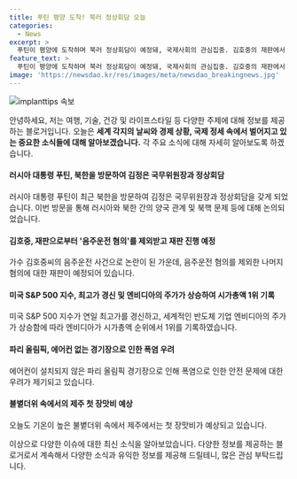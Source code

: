 ```yaml
---
title: 푸틴 평양 도착! 북러 정상회담 오늘
categories:
  - News
excerpt: >
  푸틴이 평양에 도착하며 북러 정상회담이 예정돼, 국제사회의 관심집중. 김호중의 재판에서 음주운전 혐의가 제외되며 관심을 끈다. 미국 S&P500 지수가 연일 최고가를 기록하며 엔비디아의 시가총액이 1위를 차지. 파리 올림픽에서 에어컨이 없다는 이야기로 최악의 폭염 우려. 불볕한 더위 속에서 제주도에 첫 장맛비가 예상된다.
feature_text: >
  푸틴이 평양에 도착하며 북러 정상회담이 예정돼, 국제사회의 관심집중. 김호중의 재판에서 음주운전 혐의가 제외되며 관심을 끈다. 미국 S&P500 지수가 연일 최고가를 기록하며 엔비디아의 시가총액이 1위를 차지. 파리 올림픽에서 에어컨이 없다는 이야기로 최악의 폭염 우려. 불볕한 더위 속에서 제주도에 첫 장맛비가 예상된다.
image: 'https://newsdao.kr/res/images/meta/newsdao_breakingnews.jpg'
---
```


<p><img src="https://newsdao.kr/res/images/meta/newsdao_breakingnews.jpg" alt="implanttips 속보" /></p>

<p>안녕하세요, 저는 여행, 기술, 건강 및 라이프스타일 등 다양한 주제에 대해 정보를 제공하는 블로거입니다. 오늘은 <b>세계 각지의 날씨와 경제 상황, 국제 정세 속에서 벌어지고 있는 중요한 소식들에 대해 알아보겠습니다.</b> 각 주요 소식에 대해 자세히 알아보도록 하겠습니다.</p>

<h4>러시아 대통령 푸틴, 북한을 방문하여 김정은 국무위원장과 정상회담</h4>

<p>러시아 대통령 푸틴이 최근 북한을 방문하여 김정은 국무위원장과 정상회담을 갖게 되었습니다. 이번 방문을 통해 러시아와 북한 간의 양국 관계 및 북핵 문제 등에 대해 논의되었습니다.</p>

<h4>김호중, 재판으로부터 '음주운전 혐의'를 제외받고 재판 진행 예정</h4>

<p>가수 김호중씨의 음주운전 사건으로 논란이 된 가운데, 음주운전 혐의를 제외한 나머지 혐의에 대한 재판이 예정되어 있습니다.</p>

<h4>미국 S&amp;P 500 지수, 최고가 경신 및 엔비디아의 주가가 상승하여 시가총액 1위 기록</h4>

<p>미국 S&amp;P 500 지수가 연일 최고가를 경신하고, 세계적인 반도체 기업 엔비디아의 주가가 상승함에 따라 엔비디아가 시가총액 순위에서 1위를 기록하였습니다.</p>

<h4>파리 올림픽, 에어컨 없는 경기장으로 인한 폭염 우려</h4>

<p>에어컨이 설치되지 않은 파리 올림픽 경기장으로 인해 폭염으로 인한 안전 문제에 대한 우려가 제기되고 있습니다.</p>

<h4>불볕더위 속에서의 제주 첫 장맛비 예상</h4>

<p>오늘도 기온이 높은 불볕더위 속에서 제주에서는 첫 장맛비가 예상되고 있습니다. </p>

<p>이상으로 다양한 이슈에 대한 최신 소식을 알아보았습니다. 다양한 정보를 제공하는 블로거로서 계속해서 다양한 소식과 유익한 정보를 제공해 드릴테니, 많은 관심 부탁드립니다.</p>

